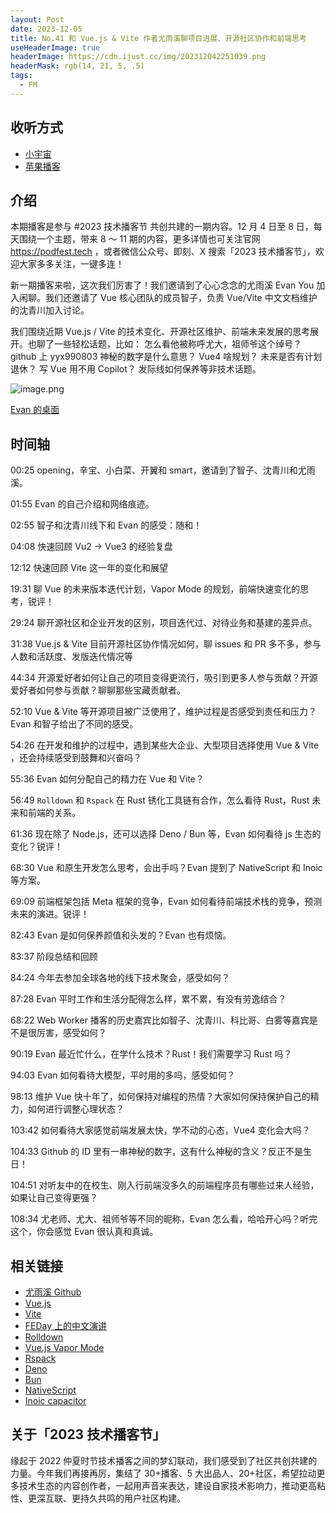 ```yaml
---
layout: Post
date: 2023-12-05
title: No.41 和 Vue.js & Vite 作者尤雨溪聊项目进展、开源社区协作和前端思考
useHeaderImage: true
headerImage: https://cdn.ijust.cc/img/202312042251039.png
headerMask: rgb(14, 21, 5, .5)
tags:
  - FM
---
```


## 收听方式

- [小宇宙](https://www.xiaoyuzhoufm.com/episode/656760e036f7c4e74e070f00)
- [苹果播客](https://podcasts.apple.com/cn/podcast/web-worker-%E5%89%8D%E7%AB%AF%E7%A8%8B%E5%BA%8F%E5%91%98%E9%83%BD%E7%88%B1%E5%90%AC/id1586927144?i=1000637488918)

## 介绍

本期播客是参与 #2023 技术播客节 共创共建的一期内容。12 月 4 日至 8 日，每天围绕一个主题，带来 8 ～ 11 期的内容，更多详情也可关注官网 https://podfest.tech ，或者微信公众号、即刻、X 搜索「2023 技术播客节」，欢迎大家多多关注，一键多连！

新一期播客来啦，这次我们厉害了！我们邀请到了心心念念的尤雨溪 Evan You 加入闲聊。我们还邀请了 Vue 核心团队的成员智子，负责 Vue/Vite 中文文档维护的沈青川加入讨论。

我们围绕近期 Vue.js / Vite 的技术变化、开源社区维护、前端未来发展的思考展开。也聊了一些轻松话题，比如：
怎么看他被称呼尤大，祖师爷这个绰号？
github 上 yyx990803 神秘的数字是什么意思？
Vue4 啥规划？
未来是否有计划退休？
写 Vue 用不用 Copilot？
发际线如何保养等非技术话题。

![image.png](https://cdn.ijust.cc/img/202312042251039.png)

[Evan 的桌面](https://twitter.com/yuxiyou/status/1722521105871814668)

## 时间轴

00:25 opening，辛宝、小白菜、开翼和 smart，邀请到了智子、沈青川和尤雨溪。

01:55 Evan 的自己介绍和网络痕迹。

02:55 智子和沈青川线下和 Evan 的感受：随和！

04:08 快速回顾 Vu2 -> Vue3 的经验复盘

12:12 快速回顾 Vite 这一年的变化和展望

19:31 聊 Vue 的未来版本迭代计划，Vapor Mode 的规划，前端快速变化的思考，锐评！

29:24 聊开源社区和企业开发的区别，项目迭代过、对待业务和基建的差异点。

31:38 Vue.js & Vite 目前开源社区协作情况如何，聊 issues 和 PR 多不多，参与人数和活跃度、发版迭代情况等

44:34 开源爱好者如何让自己的项目变得更流行，吸引到更多人参与贡献？开源爱好者如何参与贡献？聊聊那些宝藏贡献者。

52:10 Vue & Vite 等开源项目被广泛使用了，维护过程是否感受到责任和压力？Evan 和智子给出了不同的感受。

54:26 在开发和维护的过程中，遇到某些大企业、大型项目选择使用 Vue & Vite ，还会持续感受到鼓舞和兴奋吗？

55:36 Evan 如何分配自己的精力在 Vue 和 Vite？

56:49 `Rolldown` 和 `Rspack` 在 Rust 锈化工具链有合作，怎么看待 Rust，Rust 未来和前端的关系。

61:36 现在除了 Node.js，还可以选择 Deno / Bun 等，Evan 如何看待 js 生态的变化？锐评！

68:30 Vue 和原生开发怎么思考，会出手吗？Evan 提到了 NativeScript 和 Inoic 等方案。

69:09 前端框架包括 Meta 框架的竞争，Evan 如何看待前端技术栈的竞争，预测未来的演进。锐评！

82:43 Evan 是如何保养颜值和头发的？Evan 也有烦恼。

83:37 阶段总结和回顾

84:24 今年去参加全球各地的线下技术聚会，感受如何？

87:28 Evan 平时工作和生活分配得怎么样，累不累，有没有劳逸结合？

68:22 Web Worker 播客的历史嘉宾比如智子、沈青川、科比哥、白雾等嘉宾是不是很厉害，感受如何？

90:19 Evan 最近忙什么，在学什么技术？Rust！我们需要学习 Rust 吗？

94:03 Evan 如何看待大模型，平时用的多吗，感受如何？

98:13 维护 Vue 快十年了，如何保持对编程的热情？大家如何保持保护自己的精力，如何进行调整心理状态？

103:42 如何看待大家感觉前端发展太快，学不动的心态，Vue4 变化会大吗？

104:33 Github 的 ID 里有一串神秘的数字，这有什么神秘的含义？反正不是生日！

104:51 对听友中的在校生、刚入行前端没多久的前端程序员有哪些过来人经验，如果让自己变得更强？

108:34 尤老师、尤大、祖师爷等不同的昵称，Evan 怎么看，哈哈开心吗？听完这个，你会感觉 Evan 很认真和真诚。

## 相关链接

- [尤雨溪 Github](https://github.com/yyx990803)
- [Vue.js](https://github.com/vuejs/core)
- [Vite](https://github.com/vitejs/vite)
- [FEDay 上的中文演讲](https://www.bilibili.com/video/BV1cC4y1y7Cp/?vd_source=3f252d4a25a562e9ca65d1f99673441e)
- [Rolldown](https://www.youtube.com/watch?v=hrdwQHoAp0M&t=486s)
- [Vue.js Vapor Mode](https://github.com/vuejs/core-vapor#todo)
- [Rspack](https://github.com/web-infra-dev/rspack)
- [Deno](https://deno.com/)
- [Bun](https://bun.sh/)
- [NativeScript](https://nativescript.org/)
- [Inoic capacitor](https://capacitorjs.com/)

## 关于「2023 技术播客节」

缘起于 2022 仲夏时节技术播客之间的梦幻联动，我们感受到了社区共创共建的力量。今年我们再接再厉，集结了 30+播客、5 大出品人、20+社区，希望拉动更多技术生态的内容创作者，一起用声音来表达，建设自家技术影响力，推动更高粘性、更深互联、更持久共鸣的用户社区构建。

